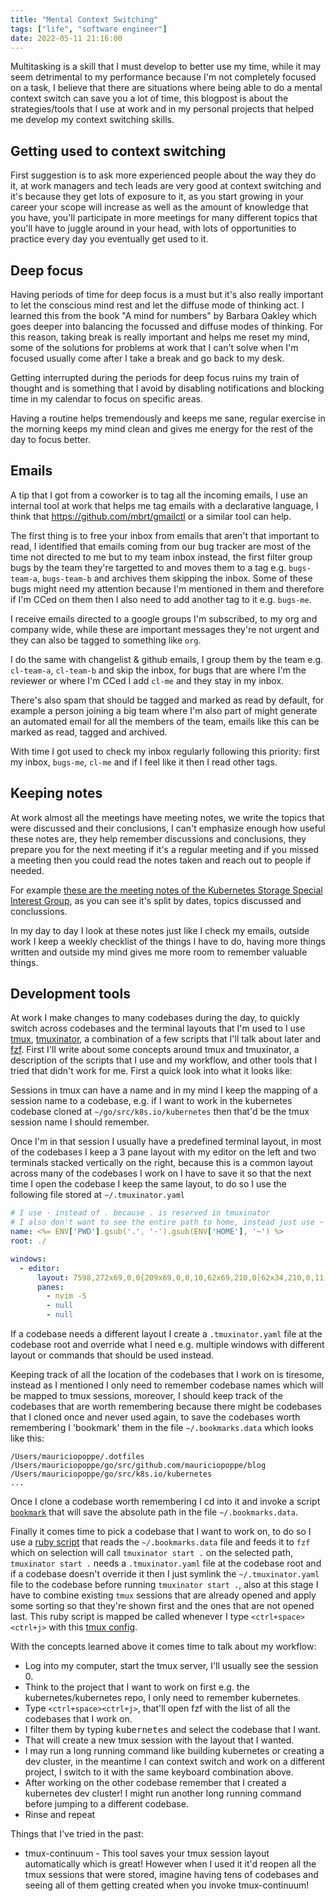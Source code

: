 ```yaml
---
title: "Mental Context Switching"
tags: ["life", "software engineer"]
date: 2022-05-11 21:16:00
---
```


Multitasking is a skill that I must develop to better use my time, while it may seem detrimental
to my performance because I'm not completely focused on a task, I believe that there are situations
where being able to do a mental context switch can save you a lot of time, this blogpost is about the
strategies/tools that I use at work and in my personal projects that helped me develop my context switching skills.

## Getting used to context switching

First suggestion is to ask more experienced people about the way they do it,
at work managers and tech leads are very good at context switching and it's because they get lots
of exposure to it, as you start growing in your career your scope will increase
as well as the amount of knowledge that you have, you'll participate in more meetings for many
different topics that you'll have to juggle around in your head, with lots of opportunities to
practice every day you eventually get used to it.

## Deep focus

Having periods of time for deep focus is a must but it's also really important to let the conscious
mind rest and let the diffuse mode of thinking act. I learned this from the book "A mind for numbers"
by Barbara Oakley which goes deeper into balancing the focussed and diffuse modes of thinking. For
this reason, taking break is really important and helps me reset my mind, some of the solutions
for problems at work that I can't solve when I'm focused usually come after I take a break
and go back to my desk.

Getting interrupted during the periods for deep focus ruins my train of thought and is something
that I avoid by disabling notifications and blocking time in my calendar to focus on specific areas.

Having a routine helps tremendously and keeps me sane, regular exercise in the morning keeps my mind clean
and gives me energy for the rest of the day to focus better.

## Emails

A tip that I got from a coworker is to tag all the incoming emails, I use an internal tool
at work that helps me tag emails with a declarative language,
I think that https://github.com/mbrt/gmailctl or a similar tool can help.

The first thing is to free your inbox from emails that aren't that important to read,
I identified that emails coming from our bug tracker are most of the time not directed to me but
to my team inbox instead, the first filter group bugs by the team they're targetted to and moves
them to a tag e.g. `bugs-team-a`, `bugs-team-b` and archives them skipping the inbox.
Some of these bugs might need my attention because I'm mentioned in them and therefore if I'm
CCed on them then I also need to add another tag to it e.g. `bugs-me`.

I receive emails directed to a google groups I'm subscribed, to my org and company wide,
while these are important messages they're not urgent and they can also be tagged to something like `org`.

I do the same with changelist & github emails, I group them by the team e.g. `cl-team-a`, `cl-team-b` and
skip the inbox, for bugs that are where I'm the reviewer or where I'm CCed I add `cl-me` and they stay in my inbox.

There's also spam that should be tagged and marked as read by default, for example a person joining a big
team where I'm also part of might generate an automated email for all the members of the team, emails
like this can be marked as read, tagged and archived.

With time I got used to check my inbox regularly following this priority: first my inbox, `bugs-me`, `cl-me` and
if I feel like it then I read other tags.

## Keeping notes

At work almost all the meetings have meeting notes, we write the topics that were discussed and their conclusions,
I can't emphasize enough how useful these notes are, they help remember discussions and conclusions, they prepare
you for the next meeting if it's a regular meeting and if you missed a meeting then you could read the notes taken and
reach out to people if needed.

For example [these are the meeting notes of the Kubernetes Storage Special Interest Group](https://docs.google.com/document/d/1-8KEG8AjAgKznS9NFm3qWqkGyCHmvU6HVl0sk5hwoAE/edit), as you can see it's split by
dates, topics discussed and conclussions.

In my day to day I look at these notes just like I check my emails, outside work I keep a weekly checklist
of the things I have to do, having more things written and outside my mind gives me more room to
remember valuable things.

## Development tools

At work I make changes to many codebases during the day, to quickly switch across codebases
and the terminal layouts that I'm used to I use [tmux](https://github.com/tmux/tmux),
[tmuxinator](https://github.com/tmuxinator/tmuxinator), a combination of a
few scripts that I'll talk about later and [fzf](https://github.com/junegunn/fzf). First I'll write about
some concepts around tmux and tmuxinator, a description of the scripts that I use and my workflow,
and other tools that I tried that didn't work for me. First a quick look into what it looks like:

<script id="asciicast-h9bEclMKVl9SONRqMe3yoyryF" src="https://asciinema.org/a/h9bEclMKVl9SONRqMe3yoyryF.js" async></script>

Sessions in tmux can have a name and in my mind I keep the mapping of a session name to a codebase, e.g.
if I want to work in the kubernetes codebase cloned at `~/go/src/k8s.io/kubernetes` then that'd be the tmux
session name I should remember.

Once I'm in that session I usually have a predefined terminal layout, in most of the codebases I keep a 3 pane layout
with my editor on the left and two terminals stacked vertically on the right, because this is a common layout
across many of the codebases I work on I have to save it so that the next time I open the codebase I keep the same
layout, to do so I use the following file stored at `~/.tmuxinator.yaml`

```yaml
# I use · instead of . because . is reserved in tmuxinator
# I also don't want to see the entire path to home, instead just use ~
name: <%= ENV['PWD'].gsub('.', '·').gsub(ENV['HOME'], '~') %>
root: ./

windows:
  - editor:
      layout: 7598,272x69,0,0{209x69,0,0,10,62x69,210,0[62x34,210,0,11,62x34,210,35,12]}
      panes:
        - nvim -S
        - null
        - null
```

If a codebase needs a different layout I create a `.tmuxinator.yaml` file at the codebase root and override
what I need e.g. multiple windows with different layout or commands that should be used instead.

Keeping track of all the location of the codebases that I work on is tiresome, instead as I mentioned I only need
to remember codebase names which will be mapped to tmux sessions, moreover, I should keep track of the codebases
that are worth remembering because there might be codebases that I cloned once and never used again, to save
the codebases worth remembering I 'bookmark' them in the file `~/.bookmarks.data` which looks like this:

```plain
/Users/mauriciopoppe/.dotfiles
/Users/mauriciopoppe/go/src/github.com/mauriciopoppe/blog
/Users/mauriciopoppe/go/src/k8s.io/kubernetes
...
```

Once I clone a codebase worth remembering I cd into it and invoke a script
[`bookmark`](https://github.com/mauriciopoppe/dotfiles/blob/main/zsh/bin/bookmark)
that will save the absolute path in the file `~/.bookmarks.data`.

Finally it comes time to pick a codebase that I want to work on, to do so I use a
[ruby script](https://github.com/mauriciopoppe/dotfiles/blob/main/zsh/bin/tmux-switch-client) that reads
the `~/.bookmarks.data` file and feeds it to `fzf` which on selection will call `tmuxinator start .` on the
selected path, `tmuxinator start .` needs a `.tmuxinator.yaml` file at the codebase root and if a codebase
doesn't override it then I just symlink the `~/.tmuxinator.yaml` file to the codebase before running `tmuxinator start .`,
also at this stage I have to combine existing `tmux` sessions that are already opened and apply some sorting
so that they're shown first and the ones that are not opened last. This ruby script is mapped be called whenever
I type `<ctrl+space><ctrl+j>` with this [tmux config](https://github.com/mauriciopoppe/dotfiles/blob/22fdba7e6f179077dce2f780d598a1a6c4c12a3a/tmux/.tmux.conf#L72).

With the concepts learned above it comes time to talk about my workflow:

- Log into my computer, start the tmux server, I'll usually see the session 0.
- Think to the project that I want to work on first e.g. the kubernetes/kubernetes repo, I only need to remember kubernetes.
- Type `<ctrl+space><ctrl+j>`, that'll open fzf with the list of all the codebases that I work on.
- I filter them by typing <kbd>kubernetes</kbd> and select the codebase that I want.
- That will create a new tmux session with the layout that I wanted.
- I may run a long running command like building kubernetes or creating a dev cluster, in the meantime
  I can context switch and work on a different project, I switch to it with the same keyboard combination above.
- After working on the other codebase remember that I created a kubernetes dev cluster! I might run another long
  running command before jumping to a different codebase.
- Rinse and repeat

Things that I've tried in the past:

- tmux-continuum - This tool saves your tmux session layout automatically which is great! However when I used
  it it'd reopen all the tmux sessions that were stored, imagine having tens of codebases and seeing all of
  them getting created when you invoke tmux-continuum!

